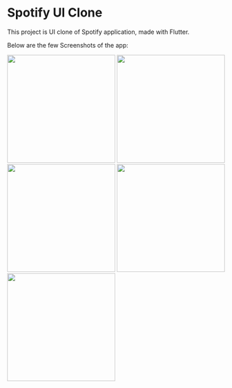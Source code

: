 # Spotify UI Clone

This project is UI clone of Spotify application, made with Flutter.

Below are the few Screenshots of the app:

<img src="https://user-images.githubusercontent.com/69247129/128590475-675b3cef-4174-487f-9e1a-aa994506b219.jpg" width="250">
<img src="https://user-images.githubusercontent.com/69247129/128590478-3814a896-c37d-463a-a8f9-ed58632cb3ec.jpg" width="250">
<img src="https://user-images.githubusercontent.com/69247129/128590479-ff359220-8411-49bd-9aba-9b9137ecd6c8.jpg" width="250">
<img src="https://user-images.githubusercontent.com/69247129/128590480-20d5160b-794e-406f-9fc6-fef675553a26.jpg" width="250">
<img src="https://user-images.githubusercontent.com/69247129/128590482-39242282-680a-4de6-928e-6a377acb8b03.jpg" width="250">
